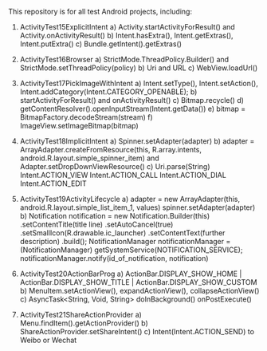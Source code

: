 This repository is for all test Android projects, including:

1) ActivityTest15ExplicitIntent
    a) Activity.startActivityForResult() and Activity.onActivityResult()
    b) Intent.hasExtra(), Intent.getExtras(), Intent.putExtra()
    c) Bundle.getIntent().getExtras()

2) ActivityTest16Browser
    a) StrictMode.ThreadPolicy.Builder() and StrictMode.setThreadPolicy(policy)
    b) Uri and URL
    c) WebView.loadUrl()

3) ActivityTest17PickImageWithIntent
    a) Intent.setType(), Intent.setAction(), Intent.addCategory(Intent.CATEGORY_OPENABLE);
    b) startActivityForResult() and onActivityResult()
    c) Bitmap.recycle()
    d) getContentResolver().openInputStream(Intent.getData())
    e) bitmap = BitmapFactory.decodeStream(stream)
    f) ImageView.setImageBitmap(bitmap)

4) ActivityTest18ImplicitIntent
    a) Spinner.setAdapter(adapter)
    b) adapter = ArrayAdapter.createFromResource(this, R.array.intents, android.R.layout.simple_spinner_item) and Adapter.setDropDownViewResource()
    c) Uri.parse(String) 
        Intent.ACTION_VIEW
        Intent.ACTION_CALL
        Intent.ACTION_DIAL
        Intent.ACTION_EDIT

5) ActivityTest19ActivityLifecycle
    a) adapter = new ArrayAdapter<String>(this, android.R.layout.simple_list_item_1, values)
    spinner.setAdapter(adapter)
    b) Notification notification = new Notification.Builder(this)
        .setContentTitle(title line)
        .setAutoCancel(true)
        .setSmallIcon(R.drawable.ic_launcher)
        .setContentText(further description)
        .build();
    NotificationManager notificationManager = (NotificationManager) getSystemService(NOTIFICATION_SERVICE);
    notificationManager.notify(id_of_notification, notification)

6) ActivityTest20ActionBarProg
    a) ActionBar.DISPLAY_SHOW_HOME | ActionBar.DISPLAY_SHOW_TITLE | ActionBar.DISPLAY_SHOW_CUSTOM
    b) MenuItem.setActionView(), expandActionView(), collapseActionView()
    c) AsyncTask<String, Void, String> doInBackground() onPostExecute()

7) ActivityTest21ShareActionProvider
    a) Menu.findItem().getActionProvider()
    b) ShareActionProvider.setShareIntent()
    c) Intent(Intent.ACTION_SEND) to Weibo or Wechat